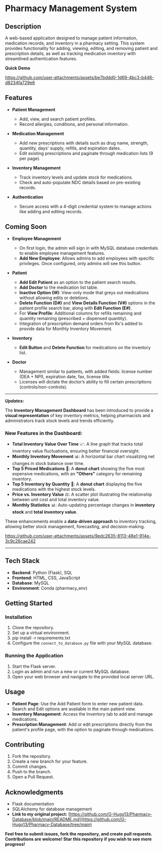 # **Pharmacy Management System**

## **Description**
A web-based application designed to manage patient information, medication records, and inventory in a pharmacy setting. This system provides functionality for adding, viewing, editing, and removing patient and prescription details, as well as tracking medication inventory with streamlined authentication features.


**Quick Demo**


https://github.com/user-attachments/assets/be7bddd0-1d69-4bc3-b446-d8234fa729e6




## **Features**
- **Patient Management**
    - Add, view, and search patient profiles.
    - Record allergies, conditions, and personal information.
  
- **Medication Management**
    - Add new prescriptions with details such as drug name, strength, quantity, days' supply, refills, and expiration dates.
    - Edit existing prescriptions and paginate through medication lists (9 per page).
  
- **Inventory Management**
    - Track inventory levels and update stock for medications.
    - Check and auto-populate NDC details based on pre-existing records.

- **Authentication**
    - Secure access with a 4-digit credential system to manage actions like adding and editing records.

## **Coming Soon**
- **Employee Management**
    - On first login, the admin will sign in with MySQL database credentials to enable employee management features.
    - **Add New Employee**: Allows admins to add employees with specific privileges. Once configured, only admins will see this button.
  
- **Patient**
    - **Add Edit Patient** as an option to the patient search results.
    - **Add Doctor** to the medication list table.
    - **Inactive Option (I#)**: View-only mode that greys out medications without allowing edits or deletions.
    - **Delete Function (D#)** and **View Details Function (V#)** options in the patient profile search bar, along with **Edit Function (E#)**.
    - For **View Profile**: Additional columns for refills remaining and quantity remaining (prescribed + dispensed quantity).
    - Integration of prescription demand orders from Rx's added to provide data for Monthly Inventory Movement.
  
- **Inventory**
    - **Edit Button** and **Delete Function** for medications on the inventory list.

- **Doctor**
    - Management similar to patients, with added fields: license number (DEA + NPI), expiration date, fax, license title.
    - Licenses will dictate the doctor’s ability to fill certain prescriptions (controls/non-controls).
 
----------------------------------------------------------------------------------
***Updates:*** 

The **Inventory Management Dashboard** has been introduced to provide a **visual representation** of key inventory metrics, helping pharmacists and administrators track stock levels and trends efficiently. 

### **New Features in the Dashboard:**
- **Total Inventory Value Over Time** 📈: A line graph that tracks total inventory value fluctuations, ensuring better financial oversight.
- **Monthly Inventory Movement** 📊: A horizontal bar chart visualizing net changes in stock balance over time.
- **Top 5 Priced Medications** 🍵: A **donut chart** showing the five most expensive medications, with an **"Others"** category for remaining inventory.
- **Top 5 Inventory by Quantity** 🏥: A **donut chart** displaying the five medications with the highest stock levels.
- **Price vs. Inventory Value** ⚖: A scatter plot illustrating the relationship between unit cost and total inventory value.
- **Monthly Statistics** 📊: Auto-updating percentage changes in **inventory stock** and **total inventory value**.

These enhancements enable a **data-driven approach** to inventory tracking, allowing better stock management, forecasting, and decision-making.


https://github.com/user-attachments/assets/9edc2635-8113-48e1-914e-3c9c26cae242


----------------------------------------------------------------------------------

## **Tech Stack**
- **Backend**: Python (Flask), SQL
- **Frontend**: HTML, CSS, JavaScript
- **Database**: MySQL
- **Environment**: Conda (pharmacy_env)

## **Getting Started**

### **Installation**
1. Clone the repository.
2. Set up a virtual environment.
3. pip install -r requirements.txt
4. Configure the `connect_to_database.py` file with your MySQL database.

### **Running the Application**
1. Start the Flask server.
2. Login as admin and run a new or current MySQL database.
3. Open your web browser and navigate to the provided local server URL.

## **Usage**

- **Patient Page**: Use the Add Patient form to enter new patient data. Search and Edit options are available in the main patient view.
- **Inventory Management**: Access the Inventory tab to add and manage medications.
- **Prescription Management**: Add or edit prescriptions directly from the patient's profile page, with the option to paginate through medications.

## **Contributing**
1. Fork the repository.
2. Create a new branch for your feature.
3. Commit changes.
4. Push to the branch.
5. Open a Pull Request.

## **Acknowledgments**
- Flask documentation
- SQLAlchemy for database management
- **Link to my original project:** [https://github.com/G-Hugo13/Pharmacy-Database/blob/main/README.md](https://github.com/G-Hugo13/Pharmacy-Database/tree/main)
  
**Feel free to submit issues, fork the repository, and create pull requests. Contributions are welcome! Star this repository if you wish to see more progress!**
